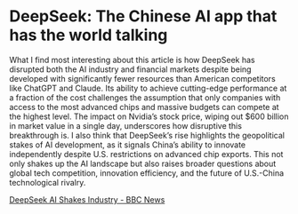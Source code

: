 # DeepSeek: The Chinese AI app that has the world talking
What I find most interesting about this article is how DeepSeek has disrupted both the AI industry and financial markets despite being developed with significantly fewer resources than American competitors like ChatGPT and Claude. Its ability to achieve cutting-edge performance at a fraction of the cost challenges the assumption that only companies with access to the most advanced chips and massive budgets can compete at the highest level. The impact on Nvidia’s stock price, wiping out $600 billion in market value in a single day, underscores how disruptive this breakthrough is. I also think that DeepSeek’s rise highlights the geopolitical stakes of AI development, as it signals China’s ability to innovate independently despite U.S. restrictions on advanced chip exports. This not only shakes up the AI landscape but also raises broader questions about global tech competition, innovation efficiency, and the future of U.S.-China technological rivalry.

[DeepSeek AI Shakes Industry - BBC News](https://www.bbc.com/news/articles/c5yv5976z9po)
